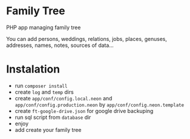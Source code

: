 # Family Tree
PHP app managing family tree

You can add persons, weddings, relations, jobs, places, genuses, addresses, names, notes, sources of data...

Instalation
======

- run `composer install`
- create `log` and `temp` dirs
- create `app/conf/config.local.neon` and `app/conf/config.production.neon` by `app/conf/config.neon.template`
- create `ft-google-drive.json` for google drive backuping
- run sql script from `database` dir
- enjoy
- add create your family tree
